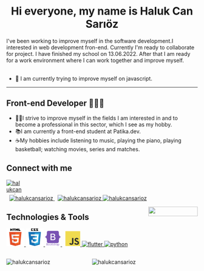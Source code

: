 
<h1 align="center">
  Hi everyone, my name is Haluk Can Sarıöz
</h1> 
I've been working to improve myself in the software development.I interested in web development fron-end. Currently I'm ready to collaborate for project. 
I have finished my school on 13.06.2022. After that I am ready for a work environment where I can work together and improve myself.
<br>
<br>

- 🌱 I am currently trying to improve myself on javascript.
<hr>


## Front-end Developer 👨🏼‍💻

- 👨‍💻I strive to improve myself in the fields I am interested in and to become a professional in this sector, which I see as my hobby.
- 📚I am currently a front-end student at Patika.dev.
- ☕My hobbies include listening to music, playing the piano, playing basketball; watching movies, series and matches.


## Connect with me

  <a href="https://www.instagram.com/halukcansarioz/" target="_blank"> <img src="https://upload.wikimedia.org/wikipedia/commons/9/96/Instagram.svg" alt="halukcansarioz" width="40" height="40" style="margin-right: 21em; display:block"/> </a> &nbsp;
  <a href="https://www.linkedin.com/in/halukcan-sar%C4%B1%C3%B6z/" target="_blank"> <img src="https://raw.githubusercontent.com/rahuldkjain/github-profile-readme-generator/master/src/images/icons/Social/linked-in-alt.svg" alt="halukcansarioz" width="35" height="45"/> </a> &nbsp;
  <a href="https://github.com/HalukCanSarioz" target="_blank"> <img src="https://visualstudio.microsoft.com/wp-content/uploads/2021/09/Octocat-1.svg" alt="halukcansarioz" width="40" height="45" /> </a> 
    <a href="https://twitter.com/OzHalukcan" target="_blank"> <img src="https://www.pngkey.com/png/full/2-27646_twitter-logo-png-transparent-background-logo-twitter-png.png" alt="halukcansarioz" width="40" height="45" /> </a> 
  
<img align="right" src="https://komarev.com/ghpvc/?username=HalukCanSarioz&style=flat-square&color=blue" alt="" width="130" height="25" />
 



## Technologies & Tools

<p align="left"> 
  <a href="https://www.w3schools.com/html/" target="_blank"> <img src="https://raw.githubusercontent.com/devicons/devicon/master/icons/html5/html5-original-wordmark.svg" alt="html5" width="47" height="47"/> </a> 
  <a href="https://www.w3schools.com/css/" target="_blank"> <img src="https://raw.githubusercontent.com/devicons/devicon/master/icons/css3/css3-original-wordmark.svg" alt="css3" width="47" height="47"/> </a> 
  <a href="https://getbootstrap.com" target="_blank"> <img src="https://raw.githubusercontent.com/devicons/devicon/master/icons/bootstrap/bootstrap-plain-wordmark.svg" alt="bootstrap" width="41" height="41"/> </a> &nbsp;
  <a href="https://developer.mozilla.org/en-US/docs/Web/JavaScript" target="_blank"> <img src="https://raw.githubusercontent.com/devicons/devicon/master/icons/javascript/javascript-original.svg" alt="javascript" width="40" height="40"/> </a> 
 <a href="https://flutter.dev/" target="_blank"> <img src="https://user-images.githubusercontent.com/51419598/152648731-567997ec-ac1c-4a9c-a816-a1fb1882abbe.png" alt="flutter" width="40" height="40"/> </a> 
  <a href="https://www.python.org/" target="_blank"> <img src="https://www.sketchappsources.com/resources/source-image/python-logo.png" alt="python" width="40" height="40"/> </a> 

</p>

##
<p><img align="left" src="https://github-readme-stats.vercel.app/api/top-langs?username=HalukCanSarioz&show_icons=true&theme=radical&locale=en&layout=compact" width="44%" alt="halukcansarioz" /></p>
<p>&nbsp;<img align="rigt" src="https://github-readme-stats.vercel.app/api?username=HalukCanSarioz&show_icons=true&theme=radical" alt="halukcansarioz" width="53%" /></p>

[instagram]: https://www.instagram.com/halukcansarioz/
[linkedin]: https://www.linkedin.com/in/halukcan-sar%C4%B1%C3%B6z/
[github]: https://github.com/HalukCanSarioz
[twitter]:https://twitter.com/OzHalukcan

